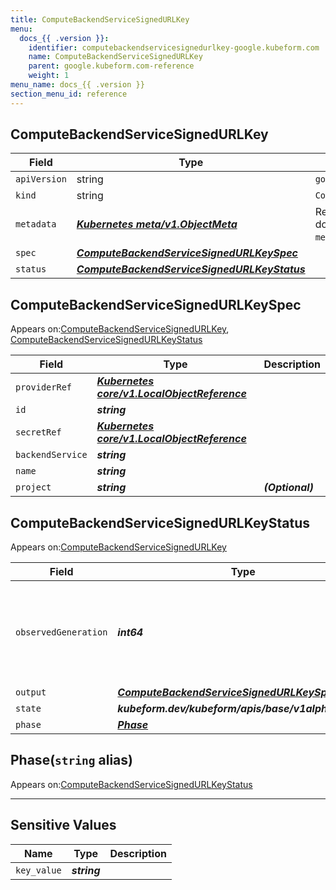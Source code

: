 ```yaml
---
title: ComputeBackendServiceSignedURLKey
menu:
  docs_{{ .version }}:
    identifier: computebackendservicesignedurlkey-google.kubeform.com
    name: ComputeBackendServiceSignedURLKey
    parent: google.kubeform.com-reference
    weight: 1
menu_name: docs_{{ .version }}
section_menu_id: reference
---
```


## ComputeBackendServiceSignedURLKey
| Field | Type | Description |
| ------ | ----- | ----------- |
| `apiVersion` | string | `google.kubeform.com/v1alpha1` |
|    `kind` | string | `ComputeBackendServiceSignedURLKey` |
| `metadata` | ***[Kubernetes meta/v1.ObjectMeta](https://v1-18.docs.kubernetes.io/docs/reference/generated/kubernetes-api/v1.18/#objectmeta-v1-meta)***|Refer to the Kubernetes API documentation for the fields of the `metadata` field.|
| `spec` | ***[ComputeBackendServiceSignedURLKeySpec](#computebackendservicesignedurlkeyspec)***||
| `status` | ***[ComputeBackendServiceSignedURLKeyStatus](#computebackendservicesignedurlkeystatus)***||
## ComputeBackendServiceSignedURLKeySpec

Appears on:[ComputeBackendServiceSignedURLKey](#computebackendservicesignedurlkey), [ComputeBackendServiceSignedURLKeyStatus](#computebackendservicesignedurlkeystatus)

| Field | Type | Description |
| ------ | ----- | ----------- |
| `providerRef` | ***[Kubernetes core/v1.LocalObjectReference](https://v1-18.docs.kubernetes.io/docs/reference/generated/kubernetes-api/v1.18/#localobjectreference-v1-core)***||
| `id` | ***string***||
| `secretRef` | ***[Kubernetes core/v1.LocalObjectReference](https://v1-18.docs.kubernetes.io/docs/reference/generated/kubernetes-api/v1.18/#localobjectreference-v1-core)***||
| `backendService` | ***string***||
| `name` | ***string***||
| `project` | ***string***| ***(Optional)*** |
## ComputeBackendServiceSignedURLKeyStatus

Appears on:[ComputeBackendServiceSignedURLKey](#computebackendservicesignedurlkey)

| Field | Type | Description |
| ------ | ----- | ----------- |
| `observedGeneration` | ***int64***| ***(Optional)*** Resource generation, which is updated on mutation by the API Server.|
| `output` | ***[ComputeBackendServiceSignedURLKeySpec](#computebackendservicesignedurlkeyspec)***| ***(Optional)*** |
| `state` | ***kubeform.dev/kubeform/apis/base/v1alpha1.State***| ***(Optional)*** |
| `phase` | ***[Phase](#phase)***| ***(Optional)*** |
## Phase(`string` alias)

Appears on:[ComputeBackendServiceSignedURLKeyStatus](#computebackendservicesignedurlkeystatus)

---
## Sensitive Values
| Name | Type | Description |
|------|------|-------------|
| `key_value` | ***string*** ||
